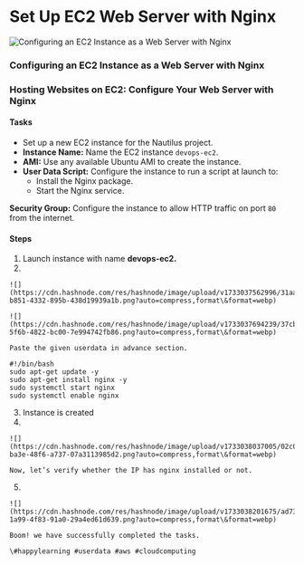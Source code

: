 # Set Up EC2 Web Server with Nginx

![Configuring an EC2 Instance as a Web Server with Nginx](https://cdn.hashnode.com/res/hashnode/image/upload/v1733037202539/99811ea5-db99-4ada-b1a0-8df05961b7bd.png?w=1600\&h=840\&fit=crop\&crop=entropy\&auto=compress,format\&format=webp)

### Configuring an EC2 Instance as a Web Server with Nginx

### Hosting Websites on EC2: Configure Your Web Server with Nginx

#### Tasks <a href="#heading-tasks" id="heading-tasks"></a>

* Set up a new EC2 instance for the Nautilus project.
* **Instance Name:** Name the EC2 instance `devops-ec2`.
* **AMI:** Use any available Ubuntu AMI to create the instance.
* **User Data Script:** Configure the instance to run a script at launch to:
  * Install the Nginx package.
  * Start the Nginx service.

**Security Group:** Configure the instance to allow HTTP traffic on port `80` from the internet.

#### Steps <a href="#heading-steps" id="heading-steps"></a>

1. Launch instance with name **devops-ec2.**
2.

    ![](https://cdn.hashnode.com/res/hashnode/image/upload/v1733037562996/31aa925d-b851-4332-895b-438d19939a1b.png?auto=compress,format\&format=webp)

    ![](https://cdn.hashnode.com/res/hashnode/image/upload/v1733037694239/37cbb2be-5f6b-4822-bc00-7e994742fb86.png?auto=compress,format\&format=webp)

    Paste the given userdata in advance section.

```
#!/bin/bash
sudo apt-get update -y
sudo apt-get install nginx -y
sudo systemctl start nginx
sudo systemctl enable nginx
```

3. Instance is created
4.

    ![](https://cdn.hashnode.com/res/hashnode/image/upload/v1733038037005/02c0debf-ba3e-48f6-a737-07a3113985d2.png?auto=compress,format\&format=webp)

    Now, let’s verify whether the IP has nginx installed or not.
5.

    ![](https://cdn.hashnode.com/res/hashnode/image/upload/v1733038201675/ad73eb99-1a99-4f83-91a0-29a4ed61d639.png?auto=compress,format\&format=webp)

    Boom! we have successfully completed the tasks.

    \#happylearning #userdata #aws #cloudcomputing

